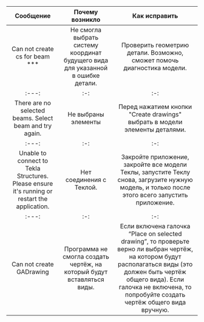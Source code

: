 | Сообщение | Почему возникло | Как исправить |
| :---: | :-: | :-: |
| Can not create cs for beam *** | Не смогла выбрать систему координат будущего вида для указанной в ошибке детали. | Проверить геометрию детали. Возможно, сможет помочь диагностика модели. |
| :---: | :-: | :-: |
| There are no selected beams. Select beam and try again. | Не выбраны элементы | Перед нажатием кнопки "Create drawings" выбрать в модели элементы деталями. |
| :---: | :-: | :-: |
| Unable to connect to Tekla Structures. Please ensure it's running or restart the application. | Нет соединения с Теклой. | Закройте приложение, закройте все модели Теклы, запустите Теклу снова, загрузите нужную модель, и только после этого всего запустить приложение. |
| :---: | :-: | :-: |
| Can not create GADrawing | Программа не смогла создать чертёж, на который будут вставляться виды. | Если включена галочка “Place on selected drawing”, то проверьте верно ли выбран чертёж, на котором будут располагаться виды (это должен быть чертёж общего вида). Если галочка не включена, то попробуйте создать чертёж общего вида вручную. |
